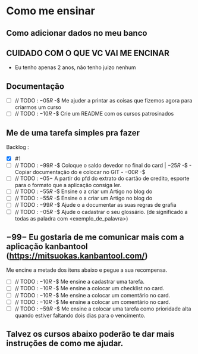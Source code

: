 # Como me ensinar

## Como adicionar dados no meu banco

## CUIDADO COM O QUE VC VAI ME ENCINAR

- Eu tenho apenas 2 anos, não tenho juizo nenhum

## Documentação

- [ ] // TODO : $- 05 R$ -$ Me ajuder a printar as coisas que fizemos agora para criarmos um curso
- [ ] // TODO : $- 10 R$ -$ Crie um README com os cursos patrosinados

## Me de uma tarefa simples pra fazer

Backlog :

- [x] #1
- [ ] // TODO : $- 99 R$ -$ Coloque o saldo devedor no final do card | $- 25 R$ -$ - Copiar documentação do <Orfeo> e colocar no GIT - $- 00 R$ -$
- [ ] // TODO : $- 05 -$ A partir do pfd do extrato do cartão de credito, esporte para o formato que a aplicação <organizze> consiga ler.
- [ ] // TODO : $- 55 R$ -$ Ensine o <Orfeo> a criar um Artigo no blog do <govinda777>
- [ ] // TODO : $- 55 R$ -$ Ensine o <Orfeo> a criar um Artigo no blog do <govinda777>
- [ ] // TODO : $- 99 R$ -$ Ajude o <Orfeo> a documentar as suas regras de grafia <govinda777>
- [ ] // TODO : $- 05 R$ -$ Ajude o <Orfeo> cadastrar o seu glossário. (de significado a todas as paladra com <exemplo_de_palavra>)

## $- 99 -$ Eu gostaria de me comunicar mais com a aplicação kanbantool (https://mitsuokas.kanbantool.com/)

Me encine a metade dos itens abaixo e pegue a sua recompensa.

- [ ] // TODO : $- 10 R$ -$ Me ensine a cadastrar uma tarefa.
- [ ] // TODO : $- 10 R$ -$ Me ensine a colocar um checklist no card.
- [ ] // TODO : $- 10 R$ -$ Me ensine a colocar um comentário no card.
- [ ] // TODO : $- 10 R$ -$ Me ensine a colocar um comentário no card.
- [ ] // TODO : $- 59 R$ -$ Me ensine a colocar uma tarefa como prioridade alta quando estiver faltando dois dias para o vencimento.

## Talvez os cursos abaixo poderão te dar mais instruções de como me ajudar.


